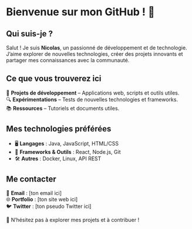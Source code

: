 # Bienvenue sur mon GitHub ! 👋

## Qui suis-je ?  
Salut ! Je suis **Nicolas**, un passionné de développement et de technologie. J’aime explorer de nouvelles technologies, créer des projets innovants et partager mes connaissances avec la communauté.

## Ce que vous trouverez ici  
📌 **Projets de développement** – Applications web, scripts et outils utiles.  
🔍 **Expérimentations** – Tests de nouvelles technologies et frameworks.  
📚 **Ressources** – Tutoriels et documents utiles.  

## Mes technologies préférées  
- 🖥️ **Langages** : Java, JavaScript, HTML/CSS  
- 🔧 **Frameworks & Outils** : React, Node.js, Git  
- 🛠️ **Autres** : Docker, Linux, API REST  

## Me contacter  
📧 **Email** : [ton email ici]  
🌐 **Portfolio** : [ton site web ici]  
🐦 **Twitter** : [ton pseudo Twitter ici]  

🚀 N’hésitez pas à explorer mes projets et à contribuer !  
